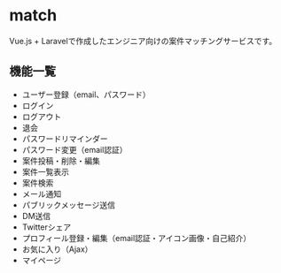 # match
Vue.js + Laravelで作成したエンジニア向けの案件マッチングサービスです。

## 機能一覧
- ユーザー登録（email、パスワード）
- ログイン
- ログアウト
- 退会
- パスワードリマインダー
- パスワード変更（email認証）
- 案件投稿・削除・編集
- 案件一覧表示
- 案件検索
- メール通知
- パブリックメッセージ送信
- DM送信
- Twitterシェア
- プロフィール登録・編集（email認証・アイコン画像・自己紹介）
- お気に入り（Ajax）
- マイページ
